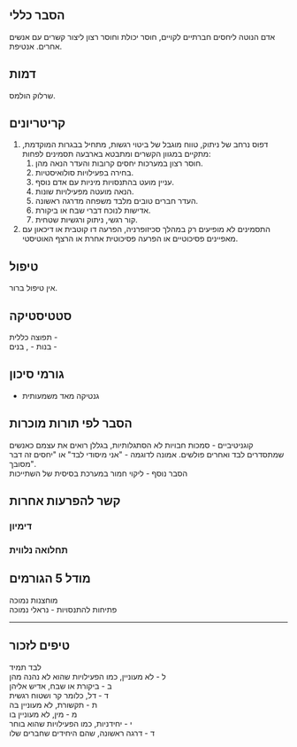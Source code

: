 ## הסבר כללי 
אדם הנוטה ליחסים חברתיים לקויים, חוסר יכולת וחוסר רצון ליצור קשרים עם אנשים אחרים. אנטיפת.

## דמות
שרלוק הולמס.
## קריטריונים
1.  דפוס נרחב של ניתוק, טווח מוגבל של ביטוי רגשות, מתחיל בבגרות המוקדמת, מתקיים במגוון הקשרים ומתבטא בארבעה תסמינים לפחות:
	1. חוסר רצון במערכות יחסים קרובות והעדר הנאה מהן.
	2. בחירה בפעילויות סולואיסטיות.
	3. עניין מועט בהתנסויות מיניות עם אדם נוסף.
	4. הנאה מועטה מפעילויות שונות.
	5. העדר חברים טובים מלבד משפחה מדרגה ראשונה.
	6. אדישות לנוכח דברי שבח או ביקורת.
	7. קור רגשי, ניתוק ורגשיות שטחית.
2. התסמינים לא מופיעים רק במהלך סכיזופרניה, הפרעה דו קוטבית או דיכאון עם מאפיינים פסיכוטיים או הפרעה פסיכוטית אחרת או הרצף האוטיסטי.
## טיפול
אין טיפול ברור.

## סטטיסטיקה
תפוצה כללית -    
בנות - , בנים - 
## גורמי סיכון
* גנטיקה מאד משמעותית
## הסבר לפי תורות מוכרות
  
קוגניטיביים - סמכות חבויות לא הסתגלותיות, בגללן רואים את עצמם כאנשים שמתסדרים לבד ואחרים פולשים. אמונה לדוגמה - "אני מיסודי לבד" או "יחסים זה דבר מסובך".  
הסבר נוסף - ליקוי חמור במערכת בסיסית של השתייכות
## קשר להפרעות אחרות

### דימיון
### תחלואה נלווית

## מודל 5 הגורמים  
מוחצנות נמוכה  
פתיחות להתנסויות - נראלי נמוכה

___
## טיפים לזכור  
לבד תמיד  
ל - לא מעוניין, כמו הפעילויות שהוא לא נהנה מהן  
ב - ביקורת או שבח, אדיש אליהן  
ד - דל, כלומר קר ושטוח רגשית  
ת - תקשורת, לא מעוניין בה  
מ - מין, לא מעוניין בו  
י - יחידניות, כמו הפעילויות שהוא בוחר  
ד - דרגה ראשונה, שהם היחידים שחברים שלו